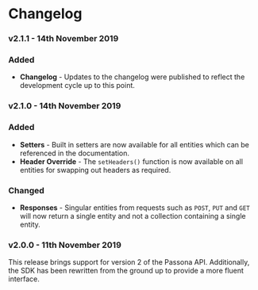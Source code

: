 # Changelog

### v2.1.1 - 14th November 2019
### Added
- **Changelog** - Updates to the changelog were published to reflect the development cycle up to this point.

### v2.1.0 - 14th November 2019
### Added
- **Setters** - Built in setters are now available for all entities which can be referenced in the documentation.
- **Header Override** - The `setHeaders()` function is now available on all entities for swapping out headers as required.

### Changed
- **Responses** - Singular entities from requests such as `POST`, `PUT` and `GET` will now return a single entity and not a collection
containing a single entity.

### v2.0.0 - 11th November 2019
This release brings support for version 2 of the Passona API. Additionally, the SDK has been rewritten from the ground up to provide a more fluent interface.
